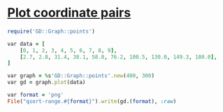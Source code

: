 [1]: http://rosettacode.org/wiki/Plot_coordinate_pairs

# [Plot coordinate pairs][1]

```ruby
require('GD::Graph::points')

var data = [
    [0, 1, 2, 3, 4, 5, 6, 7, 8, 9],
    [2.7, 2.8, 31.4, 38.1, 58.0, 76.2, 100.5, 130.0, 149.3, 180.0],
]

var graph = %s'GD::Graph::points'.new(400, 300)
var gd = graph.plot(data)

var format = 'png'
File("qsort-range.#{format}").write(gd.(format), :raw)
```
